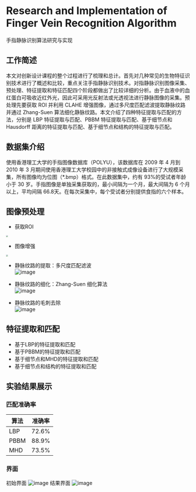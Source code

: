 # Research and Implementation of Finger Vein Recognition Algorithm
手指静脉识别算法研究与实现
## 工作简述
本文对创新设计课程的整个过程进行了梳理和总计。首先对几种常见的生物特征识别技术进行了概述和比较，重点关注手指静脉识别技术。对指静脉识别图像采集、预处理、特征提取和特征匹配四个阶段都做出了比较详细的分析。由于血液中的血红蛋白可吸收近红外光，因此可采用光反射法或光透视法进行静脉图像的采集。预处理先要获取 ROI 并利用 CLAHE 增强图像，通过多尺度匹配滤波提取静脉纹路并通过 Zhang-Suen 算法细化静脉纹路。本文介绍了四种特征提取与匹配的方法，分别是 LBP 特征提取与匹配、PBBM 特征提取与匹配、基于细节点和 Hausdorff 距离的特征提取与匹配、基于细节点和结构的特征提取与匹配。
## 数据集介绍
使用香港理工大学的手指图像数据库（POLYU），该数据库在 2009 年 4 月到 2010 年 3 月期间使用香港理工大学校园中的非接触式成像设备进行了大规模采集，所有图像均为位图（*.bmp）格式。在此数据集中，约有 93%的受试者年龄小于 30 岁。手指图像是单独采集获取的，最小间隔为一个月，最大间隔为 6 个月以上，平均间隔 66.8天。在每次采集中，每个受试者分别提供食指的六个样本。
## 图像预处理
- 获取ROI  
<img src="https://user-images.githubusercontent.com/83262562/117675023-c885cc80-b1de-11eb-827b-eeb1221c05cb.png" style="zoom:30%" />

- 图像增强  
<img src="https://user-images.githubusercontent.com/83262562/117675122-e0f5e700-b1de-11eb-8837-e37d26fde12a.png" style="zoom:30%" />

- 静脉纹路的提取：多尺度匹配滤波  
![image](https://user-images.githubusercontent.com/83262562/117675404-1bf81a80-b1df-11eb-8249-7d7a49184509.png)


- 静脉纹路的细化：Zhang-Suen 细化算法  
![image](https://user-images.githubusercontent.com/83262562/117675254-fc60f200-b1de-11eb-8688-5afe4e17b570.png)

- 静脉纹路的毛刺去除  
![image](https://user-images.githubusercontent.com/83262562/117675281-0256d300-b1df-11eb-9772-fb4e9f0f35cb.png)

## 特征提取和匹配
- 基于LBP的特征提取和匹配
- 基于PBBM的特征提取和匹配
- 基于细节点和MHD的特征提取和匹配
- 基于细节点和结构的特征提取和匹配
## 实验结果展示
### 匹配准确率
算法|准确率
--|--
LBP|72.6%
PBBM|88.9%
MHD|73.5%
### 界面
初始界面
![image](https://user-images.githubusercontent.com/83262562/117674620-69c05300-b1de-11eb-8af4-132e0cc74e19.png)
结果界面
![image](https://user-images.githubusercontent.com/83262562/117674676-75137e80-b1de-11eb-94a5-762e2f86d1b3.png)

